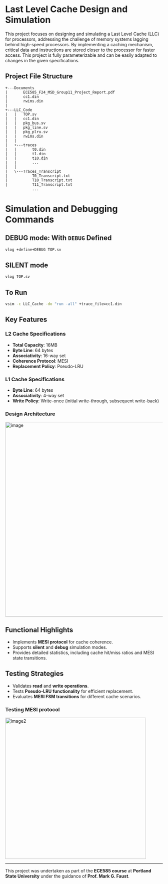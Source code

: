 # Last Level Cache Design and Simulation

This project focuses on designing and simulating a Last Level Cache (LLC) for processors, addressing the challenge of memory systems lagging behind high-speed processors. By implementing a caching mechanism, critical data and instructions are stored closer to the processor for faster access. This project is fully parameterizable and can be easily adapted to changes in the given specifications.

## Project File Structure

```
+---Documents
|       ECE585_F24_MSD_Group11_Project_Report.pdf
|       cc1.din
|       rwims.din
|       
+---LLC_Code
|   |   TOP.sv
|   |   cc1.din
|   |   pkg_bus.sv
|   |   pkg_line.sv
|   |   pkg_plru.sv
|   |   rwims.din
|   |   
|   +---traces
|   |       t0.din
|   |       t1.din
|   |       t10.din
|   |       ...
|   |       
|   \---Traces_Transcript
|           T0_Transcript.txt
|           T10_Transcript.txt
|           T11_Transcript.txt
            ...
```
# Simulation and Debugging Commands

## DEBUG mode: With `DEBUG` Defined
```bash
vlog +define+DEBUG TOP.sv
```
## SILENT mode 
```bash
vlog TOP.sv
```
## To Run
```bash
vsim -c LLC_Cache -do "run -all" +trace_file=cc1.din
```
## Key Features
### L2 Cache Specifications
- **Total Capacity**: 16MB
- **Byte Line**: 64 bytes
- **Associativity**: 16-way set
- **Coherence Protocol**: MESI
- **Replacement Policy**: Pseudo-LRU

### L1 Cache Specifications
- **Byte Line**: 64 bytes
- **Associativity**: 4-way set
- **Write Policy**: Write-once (initial write-through, subsequent write-back)

### Design Architecture
<img src="https://github.com/user-attachments/assets/4e1ed105-3db1-42a7-88fb-d5c12b17e4ca" alt="image" width="620" />


## Functional Highlights
- Implements **MESI protocol** for cache coherence.
- Supports **silent** and **debug** simulation modes.
- Provides detailed statistics, including cache hit/miss ratios and MESI state transitions.

## Testing Strategies
- Validates **read** and **write operations**.
- Tests **Pseudo-LRU functionality** for efficient replacement.
- Evaluates **MESI FSM transitions** for different cache scenarios.

### Testing MESI protocol
<img src="https://github.com/user-attachments/assets/d87b4c16-a33b-42a7-b98c-5fc62e4b06b8" alt="image2" width="450" />





---

This project was undertaken as part of the **ECE585 course** at **Portland State University** under the guidance of **Prof. Mark G. Faust**.
